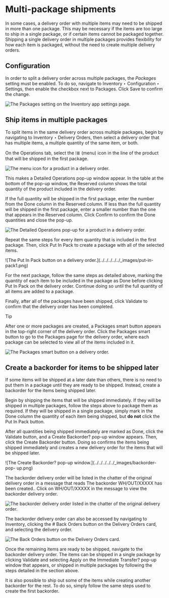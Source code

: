 # Multi-package shipments

In some cases, a delivery order with multiple items may need to be shipped in
more than one package. This may be necessary if the items are too large to
ship in a single package, or if certain items cannot be packaged together.
Shipping a single delivery order in multiple packages provides flexibility for
how each item is packaged, without the need to create multiple delivery
orders.

## Configuration

In order to split a delivery order across multiple packages, the _Packages_
setting must be enabled. To do so, navigate to Inventory ‣ Configuration ‣
Settings, then enable the checkbox next to Packages. Click Save to confirm the
change.

![The Packages setting on the Inventory app settings
page.](../../../../../_images/packages-setting.png)

## Ship items in multiple packages

To split items in the same delivery order across multiple packages, begin by
navigating to Inventory ‣ Delivery Orders, then select a delivery order that
has multiple items, a multiple quantity of the same item, or both.

On the Operations tab, select the ⁞≣ (menu) icon in the line of the product
that will be shipped in the first package.

![The menu icon for a product in a delivery
order.](../../../../../_images/product-menu-icon.png)

This makes a Detailed Operations pop-up window appear. In the table at the
bottom of the pop-up window, the Reserved column shows the total quantity of
the product included in the delivery order.

If the full quantity will be shipped in the first package, enter the number
from the Done column in the Reserved column. If less than the full quantity
will be shipped in the first package, enter a smaller number than the one that
appears in the Reserved column. Click Confirm to confirm the Done quantities
and close the pop-up.

![The Detailed Operations pop-up for a product in a delivery
order.](../../../../../_images/detailed-operations2.png)

Repeat the same steps for every item quantity that is included in the first
package. Then, click Put In Pack to create a package with all of the selected
items.

![The Put In Pack button on a delivery order.](../../../../../_images/put-in-
pack1.png)

For the next package, follow the same steps as detailed above, marking the
quantity of each item to be included in the package as Done before clicking
Put In Pack on the delivery order. Continue doing so until the full quantity
of all items are added to a package.

Finally, after all of the packages have been shipped, click Validate to
confirm that the delivery order has been completed.

Tip

After one or more packages are created, a Packages smart button appears in the
top-right corner of the delivery order. Click the Packages smart button to go
to the Packages page for the delivery order, where each package can be
selected to view all of the items included in it.

![The Packages smart button on a delivery
order.](../../../../../_images/packages-smart-button.png)

## Create a backorder for items to be shipped later

If some items will be shipped at a later date than others, there is no need to
put them in a package until they are ready to be shipped. Instead, create a
backorder for the items being shipped later.

Begin by shipping the items that will be shipped immediately. If they will be
shipped in multiple packages, follow the steps above to package them as
required. If they will be shipped in a single package, simply mark in the Done
column the quantity of each item being shipped, but **do not** click the Put
In Pack button.

After all quantities being shipped immediately are marked as Done, click the
Validate button, and a Create Backorder? pop-up window appears. Then, click
the Create Backorder button. Doing so confirms the items being shipped
immediately and creates a new delivery order for the items that will be
shipped later.

![The Create Backorder? pop-up window.](../../../../../_images/backorder-pop-
up.png)

The backorder delivery order will be listed in the chatter of the original
delivery order in a message that reads The backorder WH/OUT/XXXXX has been
created.. Click on WH/OUT/XXXXX in the message to view the backorder delivery
order.

![The backorder delivery order listed in the chatter of the original delivery
order.](../../../../../_images/backorder-chatter.png)

The backorder delivery order can also be accessed by navigating to Inventory,
clicking the # Back Orders button on the Delivery Orders card, and selecting
the delivery order.

![The Back Orders button on the Delivery Orders
card.](../../../../../_images/back-orders-button.png)

Once the remaining items are ready to be shipped, navigate to the backorder
delivery order. The items can be shipped in a single package by clicking
Validate and selecting Apply on the Immediate Transfer? pop-up window that
appears, or shipped in multiple packages by following the steps detailed in
the section above.

It is also possible to ship out some of the items while creating another
backorder for the rest. To do so, simply follow the same steps used to create
the first backorder.


